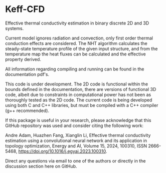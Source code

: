 # Keff-CFD
Effective thermal conductivity estimation in binary discrete 2D and 3D systems.

Current model ignores radiation and convection, only first order thermal conduction effects are considered. The NHT algorithm calculates the steady-state temperature profile of the given input structure, and from the temperature map the heat fluxes can be calculated and the effective property derived.

All information regarding compiling and running can be found in the documentation pdf's.

This code is under development. The 2D code is functional within the bounds defined in the documentation, there are versions of functional 3D code, albeit due to constraints in computational power has not been as thoroughly tested as the 2D code. The current code is being developed using both C and C++ libraries, but must be compiled with a C++ compiler (g++ recommended).

If this package is useful in your research, please acknowledge that this GitHub repository was used and consider citing the following work:

Andre Adam, Huazhen Fang, Xianglin Li,
Effective thermal conductivity estimation using a convolutional neural network and its application in topology optimization,
Energy and AI,
Volume 15,
2024,
100310,
ISSN 2666-5468,
https://doi.org/10.1016/j.egyai.2023.100310.

Direct any questions via email to one of the authors or directly in the discussion section here on GitHub.
